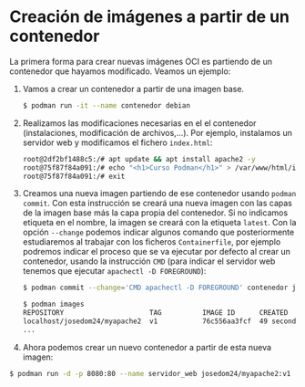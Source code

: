 # Creación de imágenes a partir de un contenedor

La primera forma para crear nuevas imágenes OCI es partiendo de un contenedor que hayamos modificado. Veamos un ejemplo:

1. Vamos a crear un contenedor a partir de una imagen base.

    ```bash
    $ podman run -it --name contenedor debian 
    ```

2. Realizamos las modificaciones necesarias en el el contenedor (instalaciones, modificación de archivos,...). Por ejemplo, instalamos un servidor web y modificamos el fichero `index.html`:

    ```bash
    root@2df2bf1488c5:/# apt update && apt install apache2 -y
    root@75f87f84a091:/# echo "<h1>Curso Podman</h1>" > /var/www/html/index.html
    root@75f87f84a091:/# exit
    ```

3. Creamos una nueva imagen partiendo de ese contenedor usando `podman commit`. Con esta instrucción se creará una nueva imagen con las capas de la imagen base más la capa propia del contenedor. Si no indicamos etiqueta en el nombre, la imagen se creará con la etiqueta `latest`. Con la opción `--change` podemos indicar algunos comando que posteriormente estudiaremos al trabajar con los ficheros `Containerfile`, por ejemplo podremos indicar el proceso que se va ejecutar por defecto al crear un contenedor, usando la instrucción `CMD` (para indicar el servidor web tenemos que ejecutar `apachectl -D FOREGROUND`):

    ```bash
    $ podman commit --change='CMD apachectl -D FOREGROUND' contenedor josedom24/myapache2:v1

    $ podman images
    REPOSITORY                     TAG          IMAGE ID      CREATED         SIZE
    localhost/josedom24/myapache2  v1           76c556aa3fcf  49 seconds ago  261 MB
    ...
    ```

4. Ahora podemos crear un nuevo contenedor a partir de esta nueva imagen:

```bash
$ podman run -d -p 8080:80 --name servidor_web josedom24/myapache2:v1 
             
```